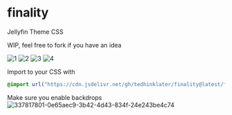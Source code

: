 # finality
Jellyfin Theme CSS

WIP, feel free to fork if you have an idea

![1](https://i.imgur.com/syFpwsu.png)
![2](https://i.imgur.com/seJAEhV.gif)
![3](https://i.imgur.com/1d2UfPM.gif)
![4](https://i.imgur.com/CCAdMnb.gif)

Import to your CSS with

```css
@import url("https://cdn.jsdelivr.net/gh/tedhinklater/finality@latest/finality.css");

```
Make sure you enable backdrops
![337817801-0e65aec9-3b42-4d43-834f-24e243be4c74](https://github.com/tedhinklater/finality/assets/66086488/a52f8335-6661-4840-a58e-e791b43e674d)
